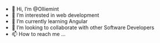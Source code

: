 - 👋 Hi, I’m @Olliemint
- 👀 I’m interested in web development
- 🌱 I’m currently learning Angular
- 💞️ I’m looking to collaborate with other Software Developers
- 📫 How to reach me ...

<!---
Olliemint/Olliemint is a ✨ special ✨ repository because its `README.md` (this file) appears on your GitHub profile.
You can click the Preview link to take a look at your changes.
--->
